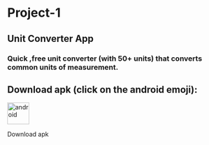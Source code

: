# Project-1
## Unit Converter App

### Quick ,free unit converter (with 50+ units) that converts common units of measurement.


## Download apk (click on the android emoji):
<a href="/images/myw3schoolsimage.jpg"  download>
  <img src="https://github.com/vickyrules/userContents/blob/main/androidicon.png" alt="android"  width="50" height="50">
</a>

 Download apk


